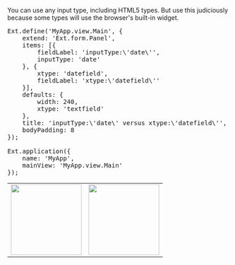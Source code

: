 You can use any input type, including HTML5 types. But use this judiciously because
some types will use the browser's built-in widget.
<pre class="runnable run 300">
Ext.define('MyApp.view.Main', {
    extend: 'Ext.form.Panel',
    items: [{
        fieldLabel: 'inputType:\'date\'',
        inputType: 'date'
    }, {
        xtype: 'datefield',
        fieldLabel: 'xtype:\'datefield\''
    }],
    defaults: {
        width: 240,
        xtype: 'textfield'
    },
    title: 'inputType:\'date\' versus xtype:\'datefield\'',
    bodyPadding: 8
});

Ext.application({
    name: 'MyApp',
    mainView: 'MyApp.view.Main'
});</pre>

<table>
<tr>
<td>
<div type="expander" caption="When Seen in Chrome...">
<img src="resources/images/forms/chromeDateWidget.png" height="160px">
</div>
</td>
<td>
<div type="expander" caption="When Seen on an iPad...">
<img src="resources/images/forms/iosDateWidget.png" height="160px">
</div>
</td>
</tr>
</table>